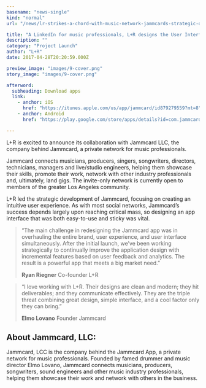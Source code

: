 ```yaml
---
basename: "news-single"
kind: "normal"
url: "/news/lr-strikes-a-chord-with-music-network-jammcards-strategic-development.html"

title: "A LinkedIn for music professionals, L+R designs the User Interface for the Jammcard app"
description: ""
category: "Project Launch"
author: "L+R"
date: 2017-04-28T20:20:59.000Z

preview_image: "images/9-cover.png"
story_image: "images/9-cover.png"

afterword:
  subheading: Download apps
  link:
    - anchor: iOS
      href: "https://itunes.apple.com/us/app/jammcard/id879279559?mt=8"
    - anchor: Android
      href: "https://play.google.com/store/apps/details?id=com.jammcard"

---
```


L+R is excited to announce its collaboration with Jammcard LLC, the company behind Jammcard, a private network for music professionals.

Jammcard connects musicians, producers, singers, songwriters, directors, technicians, managers and live/studio engineers, helping them showcase their skills, promote their work, network with other industry professionals and, ultimately, land gigs. The invite-only network is currently open to members of the greater Los Angeles community.

L+R led the strategic development of Jammcard, focusing on creating an intuitive user experience. As with most social networks, Jammcard’s success depends largely upon reaching critical mass, so designing an app interface that was both easy-to-use and sticky was vital.

> “The main challenge in redesigning the Jammcard app was in overhauling the entire brand, user experience, and user interface simultaneously. After the initial launch, we’ve been working strategically to continually improve the application design with incremental features based on user feedback and analytics. The result is a powerful app that meets a big market need.”
>
> **Ryan Riegner**
> Co-founder
> L+R

<!-- -->

> “I love working with L+R. Their designs are clean and modern; they hit deliverables; and they communicate effectively. They are the triple threat combining great design, simple interface, and a cool factor only they can bring.”
>
> **Elmo Lovano**
> Founder
> Jammcard

## About Jammcard, LLC:

Jammcard, LCC is the company behind the Jammcard App, a private network for music professionals. Founded by famed drummer and music director Elmo Lovano, Jammcard connects musicians, producers, songwriters, sound engineers and other music industry professionals, helping them showcase their work and network with others in the business.
